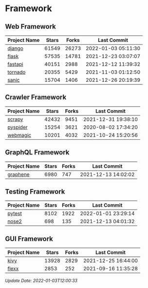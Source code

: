 # Framework

## Web Framework
| Project Name | Stars | Forks | Last Commit |
| ------------ | ----- | ----- | ----------- |
| [django](https://github.com/django/django) | 61549 | 26273 | 2022-01-03 05:11:30 |
| [flask](https://github.com/pallets/flask) | 57535 | 14781 | 2021-12-23 03:07:07 |
| [fastapi](https://github.com/tiangolo/fastapi) | 40151 | 2988 | 2021-12-12 11:39:32 |
| [tornado](https://github.com/tornadoweb/tornado) | 20355 | 5429 | 2021-11-03 01:12:50 |
| [sanic](https://github.com/sanic-org/sanic) | 15704 | 1406 | 2021-12-26 20:19:39 |

## Crawler Framework
| Project Name | Stars | Forks | Last Commit |
| ------------ | ----- | ----- | ----------- |
| [scrapy](https://github.com/scrapy/scrapy) | 42432 | 9451 | 2021-12-31 19:38:10 |
| [pyspider](https://github.com/binux/pyspider) | 15254 | 3621 | 2020-08-02 17:34:20 |
| [webmagic](https://github.com/code4craft/webmagic) | 10201 | 4032 | 2021-10-24 15:20:56 |

## GraphQL Framework
| Project Name | Stars | Forks | Last Commit |
| ------------ | ----- | ----- | ----------- |
| [graphene](https://github.com/graphql-python/graphene) | 6980 | 747 | 2021-12-13 14:02:02 |

## Testing Framework
| Project Name | Stars | Forks | Last Commit |
| ------------ | ----- | ----- | ----------- |
| [pytest](https://github.com/pytest-dev/pytest) | 8102 | 1922 | 2022-01-01 23:29:14 |
| [nose2](https://github.com/nose-devs/nose2) | 698 | 135 | 2021-12-13 04:01:32 |

## GUI Framework
| Project Name | Stars | Forks | Last Commit |
| ------------ | ----- | ----- | ----------- |
| [kivy](https://github.com/kivy/kivy) | 13928 | 2829 | 2021-12-25 16:44:00 |
| [flexx](https://github.com/flexxui/flexx) | 2853 | 252 | 2021-09-16 11:35:28 |

*Update Date: 2022-01-03T12:00:33*